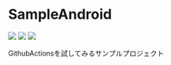 SampleAndroid
===============
![](https://github.com/dev-terakawa/SampleAndroid/workflows/Master/badge.svg)
![](https://github.com/dev-terakawa/SampleAndroid/workflows/Develop/badge.svg)
![](https://github.com/dev-terakawa/SampleAndroid/workflows/PullRequest/badge.svg)

GithubActionsを試してみるサンプルプロジェクト
